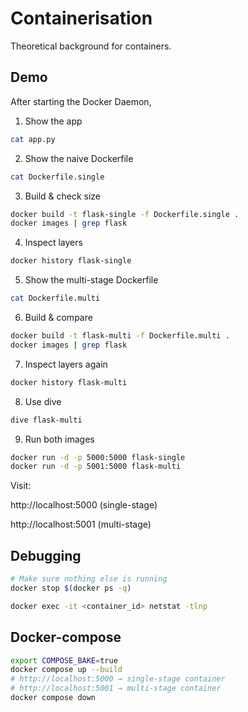 # Containerisation

Theoretical background for containers.

## Demo

After starting the Docker Daemon,

1. Show the app

``` bash
cat app.py
```

2. Show the naive Dockerfile

``` bash
cat Dockerfile.single
```

3. Build & check size

``` bash
docker build -t flask-single -f Dockerfile.single .
docker images | grep flask
```

4. Inspect layers

``` bash
docker history flask-single
```

5. Show the multi-stage Dockerfile

``` bash
cat Dockerfile.multi
```

6. Build & compare

``` bash
docker build -t flask-multi -f Dockerfile.multi .
docker images | grep flask
```

7. Inspect layers again

``` bash
docker history flask-multi
```

8. Use dive

``` bash
dive flask-multi
```

9. Run both images

``` bash
docker run -d -p 5000:5000 flask-single
docker run -d -p 5001:5000 flask-multi
```

Visit:

http://localhost:5000 (single-stage)

http://localhost:5001 (multi-stage)

## Debugging

``` bash
# Make sure nothing else is running
docker stop $(docker ps -q)

docker exec -it <container_id> netstat -tlnp
```

## Docker-compose

``` bash
export COMPOSE_BAKE=true
docker compose up --build
# http://localhost:5000 → single-stage container
# http://localhost:5001 → multi-stage container
docker compose down
```
